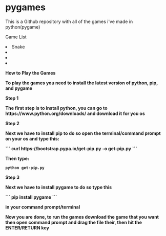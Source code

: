 # pygames

<p>This is a Github repository with all of the games i've made in python(pygame)<p/>

<p>Game List<p/>
<li>Snake<li/>
<li><li/>

<strong><p>How to Play the Games<p/><strong/>
<p>To play the games you need to install the latest version of python, pip, and pygame<p/>

<strong><p>Step 1<p/><strong/>
<p>The first step is to install python, you can go to https://www.python.org/downloads/ and download it for you os<p/>

<strong><p>Step 2<p/><strong/>
<p>Next we have to install pip to do so open the terminal/command prompt on your os and type this:<p/>
```
curl https://bootstrap.pypa.io/get-pip.py -o get-pip.py
```
<p>Then type:<p/>

```
python get-pip.py
```

<strong><p>Step 3<p/><strong/>
<p>Next we have to install pygame to do so type this<p/>
```
pip install pygame
```
<p>in your command prompt/terminal<p/>

<p>Now you are done, to run the games download the game that you want then open command prompt and drag the file their, then hit the ENTER/RETURN key<p/>